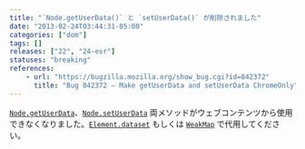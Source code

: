 ```yaml
---
title: "`Node.getUserData()` と `setUserData()` が削除されました"
date: "2013-02-24T03:44:31-05:00"
categories: ["dom"]
tags: []
releases: ["22", "24-esr"]
statuses: "breaking"
references:
    - url: "https://bugzilla.mozilla.org/show_bug.cgi?id=842372"
      title: "Bug 842372 – Make getUserData and setUserData ChromeOnly"
---
```

[`Node.getUserData`](https://developer.mozilla.org/docs/Web/API/Node.getUserData)、[`Node.setUserData`](https://developer.mozilla.org/docs/Web/API/Node.setUserData) 両メソッドがウェブコンテンツから使用できなくなりました。[`Element.dataset`](https://developer.mozilla.org/docs/Web/API/Element.dataset) もしくは [`WeakMap`](https://developer.mozilla.org/docs/Web/JavaScript/Reference/Global_Objects/WeakMap) で代用してください。
